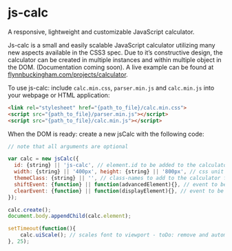 # js-calc

A responsive, lightweight and customizable JavaScript calculator.

Js-calc is a small and easily scalable JavaScript calculator utilizing many new aspects available in the CSS3 spec. Due to it’s constructive design, the calculator can be created in multiple instances and within multiple object in the DOM. (Documentation coming soon). A live example can be found at [flynnbuckingham.com/projects/calculator](http://flynnbuckingham.com/project/calculator).

To use js-calc: include `calc.min.css`, `parser.min.js` and `calc.min.js` into your webpage or HTML application:

```html
<link rel="stylesheet" href="{path_to_file}/calc.min.css">
<script src="{path_to_file}/parser.min.js"></script>
<script src="{path_to_file}/calc.min.js"></script>
```

When the DOM is ready: create a new jsCalc with the following code:

```javascript
// note that all arguments are optional

var calc = new jsCalc({
  id: {string} || 'js-calc', // element.id to be added to the calculator to help prevent duplicate binding to a single calculator
  width: {string} || '400px', height: {string} || '800px', // css unit strings (percentage || pixels || viewportUnits || parentFontsize (em) || actual units (metric|imperial))
  themeClass: {string} || '', // class-names to add to the calculator for additional styling
  shiftEvent: {function} || function(advancedElement){}, // event to be fired after calculator updates while shifting
  clearEvent: {function} || function(displayElement){}, // event to be fired after calculator clears display
});

calc.create();
document.body.appendChild(calc.element);

setTimeout(function(){
    calc.uiScale(); // scales font to viewport - toDo: remove and automatically bind to object when added to DOM
}, 25);
```